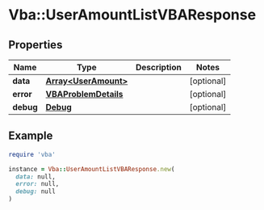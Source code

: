 # Vba::UserAmountListVBAResponse

## Properties

| Name | Type | Description | Notes |
| ---- | ---- | ----------- | ----- |
| **data** | [**Array&lt;UserAmount&gt;**](UserAmount.md) |  | [optional] |
| **error** | [**VBAProblemDetails**](VBAProblemDetails.md) |  | [optional] |
| **debug** | [**Debug**](Debug.md) |  | [optional] |

## Example

```ruby
require 'vba'

instance = Vba::UserAmountListVBAResponse.new(
  data: null,
  error: null,
  debug: null
)
```


